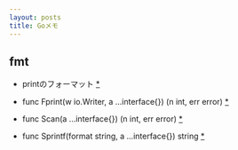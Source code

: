 ```yaml
---
layout: posts
title: Goメモ
---
```


## fmt

* printのフォーマット [\*](https://golang.org/pkg/fmt/#hdr-Printing)

* func Fprint(w io.Writer, a ...interface{}) (n int, err error) [\*](https://golang.org/pkg/fmt/#Fprint)

* func Scan(a ...interface{}) (n int, err error) [\*](https://golang.org/pkg/fmt/#Scan)

* func Sprintf(format string, a ...interface{}) string [\*](https://golang.org/pkg/fmt/#Sprintf)

